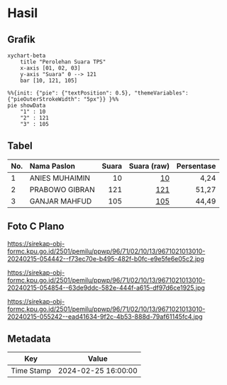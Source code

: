 # Hasil

## Grafik

```mermaid
xychart-beta
    title "Perolehan Suara TPS"
    x-axis [01, 02, 03]
    y-axis "Suara" 0 --> 121
    bar [10, 121, 105]
```

```mermaid
%%{init: {"pie": {"textPosition": 0.5}, "themeVariables": {"pieOuterStrokeWidth": "5px"}} }%%
pie showData
    "1" : 10
    "2" : 121
    "3" : 105
```

## Tabel

| No. | Nama Paslon    | Suara | Suara (raw) | Persentase |
|:--- |:-------------- | -----:| -----------:| ----------:|
| 1   | ANIES MUHAIMIN | 10    | [10][p-1]   | 4,24       |
| 2   | PRABOWO GIBRAN | 121   | [121][p-2]  | 51,27      |
| 3   | GANJAR MAHFUD  | 105   | [105][p-3]  | 44,49      |


[p-1]: https://github.com/gigit-pemilu/pemilu-2024-96-papua-barat-daya/blob/main/pilpres/hitung-suara/sub/96-papua-barat-daya/sub/71-kota-sorong/sub/02-sorong-timur/sub/1013-kladufu/sub/010-tps/sub/paslon-1.txt
[p-2]: https://github.com/gigit-pemilu/pemilu-2024-96-papua-barat-daya/blob/main/pilpres/hitung-suara/sub/96-papua-barat-daya/sub/71-kota-sorong/sub/02-sorong-timur/sub/1013-kladufu/sub/010-tps/sub/paslon-2.txt
[p-3]: https://github.com/gigit-pemilu/pemilu-2024-96-papua-barat-daya/blob/main/pilpres/hitung-suara/sub/96-papua-barat-daya/sub/71-kota-sorong/sub/02-sorong-timur/sub/1013-kladufu/sub/010-tps/sub/paslon-3.txt

## Foto C Plano

https://sirekap-obj-formc.kpu.go.id/2501/pemilu/ppwp/96/71/02/10/13/9671021013010-20240215-054442--f73ec70e-b495-482f-b0fc-e9e5fe6e05c2.jpg

https://sirekap-obj-formc.kpu.go.id/2501/pemilu/ppwp/96/71/02/10/13/9671021013010-20240215-054854--63de9ddc-582e-444f-a615-df97d6ce1925.jpg

https://sirekap-obj-formc.kpu.go.id/2501/pemilu/ppwp/96/71/02/10/13/9671021013010-20240215-055242--ead41634-9f2c-4b53-888d-79af61145fc4.jpg


## Metadata

| Key        | Value               |
| ---------- | ------------------- |
| Time Stamp | 2024-02-25 16:00:00 |



